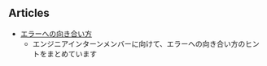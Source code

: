 ## Articles

- [エラーへの向き合い方](./how_to_approach_errors.md)
  - エンジニアインターンメンバーに向けて、エラーへの向き合い方のヒントをまとめています
